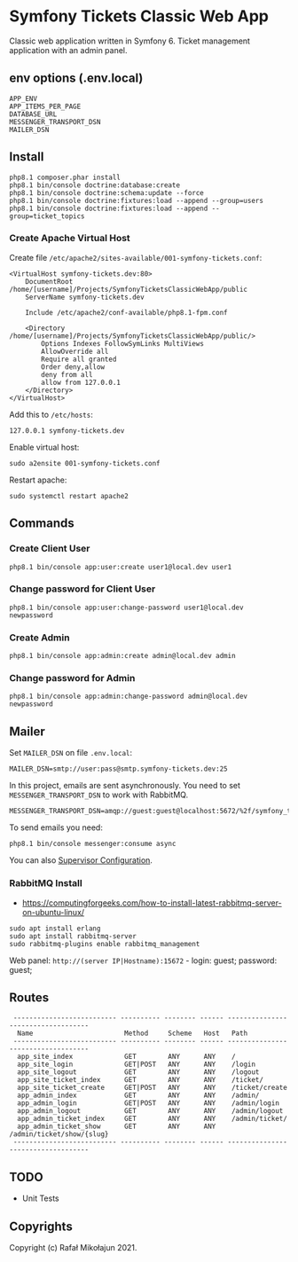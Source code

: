 # Symfony Tickets Classic Web App

Classic web application written in Symfony 6. Ticket management application with an admin panel.

## env options (.env.local)

    APP_ENV
    APP_ITEMS_PER_PAGE
    DATABASE_URL
    MESSENGER_TRANSPORT_DSN
    MAILER_DSN

## Install

    php8.1 composer.phar install
    php8.1 bin/console doctrine:database:create
    php8.1 bin/console doctrine:schema:update --force
    php8.1 bin/console doctrine:fixtures:load --append --group=users
    php8.1 bin/console doctrine:fixtures:load --append --group=ticket_topics

### Create Apache Virtual Host

Create file `/etc/apache2/sites-available/001-symfony-tickets.conf`:

```apacheconf
<VirtualHost symfony-tickets.dev:80>
	DocumentRoot /home/[username]/Projects/SymfonyTicketsClassicWebApp/public
   	ServerName symfony-tickets.dev

	Include /etc/apache2/conf-available/php8.1-fpm.conf

    <Directory /home/[username]/Projects/SymfonyTicketsClassicWebApp/public/>
        Options Indexes FollowSymLinks MultiViews
        AllowOverride all
        Require all granted
        Order deny,allow
        deny from all
        allow from 127.0.0.1
    </Directory>
</VirtualHost>
```

Add this to `/etc/hosts`:

```
127.0.0.1 symfony-tickets.dev
```

Enable virtual host:

    sudo a2ensite 001-symfony-tickets.conf

Restart apache:

    sudo systemctl restart apache2

## Commands

### Create Client User

    php8.1 bin/console app:user:create user1@local.dev user1

### Change password for Client User

    php8.1 bin/console app:user:change-password user1@local.dev newpassword

### Create Admin

    php8.1 bin/console app:admin:create admin@local.dev admin

### Change password for Admin

    php8.1 bin/console app:admin:change-password admin@local.dev newpassword

## Mailer

Set `MAILER_DSN` on file `.env.local`:

    MAILER_DSN=smtp://user:pass@smtp.symfony-tickets.dev:25

In this project, emails are sent asynchronously. You need to set `MESSENGER_TRANSPORT_DSN` to work with RabbitMQ.

    MESSENGER_TRANSPORT_DSN=amqp://guest:guest@localhost:5672/%2f/symfony_tickets_messages

To send emails you need:

    php8.1 bin/console messenger:consume async

You can also [Supervisor Configuration](https://symfony.com/doc/current/messenger.html#supervisor-configuration).

### RabbitMQ Install

* https://computingforgeeks.com/how-to-install-latest-rabbitmq-server-on-ubuntu-linux/

```
sudo apt install erlang
sudo apt install rabbitmq-server
sudo rabbitmq-plugins enable rabbitmq_management
```

Web panel: `http://(server IP|Hostname):15672` - login: guest; password: guest;

## Routes

```
 -------------------------- ---------- -------- ------ ----------------------------------- 
  Name                       Method     Scheme   Host   Path                               
 -------------------------- ---------- -------- ------ -----------------------------------         
  app_site_index             GET        ANY      ANY    /                                  
  app_site_login             GET|POST   ANY      ANY    /login                             
  app_site_logout            GET        ANY      ANY    /logout                            
  app_site_ticket_index      GET        ANY      ANY    /ticket/                           
  app_site_ticket_create     GET|POST   ANY      ANY    /ticket/create                     
  app_admin_index            GET        ANY      ANY    /admin/                            
  app_admin_login            GET|POST   ANY      ANY    /admin/login                       
  app_admin_logout           GET        ANY      ANY    /admin/logout                      
  app_admin_ticket_index     GET        ANY      ANY    /admin/ticket/                     
  app_admin_ticket_show      GET        ANY      ANY    /admin/ticket/show/{slug}          
 -------------------------- ---------- -------- ------ ----------------------------------- 
 ```

## TODO

* Unit Tests

## Copyrights

Copyright (c) Rafał Mikołajun 2021.
